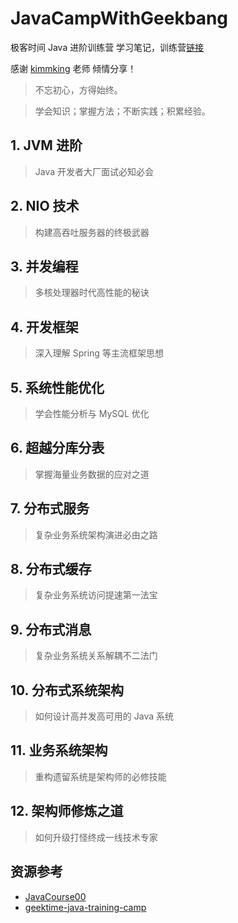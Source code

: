 # JavaCampWithGeekbang

极客时间 Java 进阶训练营 学习笔记，训练营[链接](https://u.geekbang.org/subject/java/1000579?utm_source=parzulpan&utm_medium=github&utm_term=github)

感谢 [kimmking](https://github.com/kimmking) 老师 倾情分享！

> 不忘初心，方得始终。

> 学会知识；掌握方法；不断实践；积累经验。

## 1. JVM 进阶

> Java 开发者大厂面试必知必会

## 2. NIO 技术

> 构建高吞吐服务器的终极武器

## 3. 并发编程

> 多核处理器时代高性能的秘诀

## 4. 开发框架

> 深入理解 Spring 等主流框架思想

## 5. 系统性能优化

> 学会性能分析与 MySQL 优化

## 6. 超越分库分表

> 掌握海量业务数据的应对之道

## 7. 分布式服务

> 复杂业务系统架构演进必由之路

## 8. 分布式缓存

> 复杂业务系统访问提速第一法宝

## 9. 分布式消息

> 复杂业务系统关系解耦不二法门

## 10. 分布式系统架构

> 如何设计高并发高可用的 Java 系统

## 11. 业务系统架构

> 重构遗留系统是架构师的必修技能

## 12. 架构师修炼之道

> 如何升级打怪终成一线技术专家

## 资源参考

* [JavaCourse00](https://github.com/JavaCourse00)
* [geektime-java-training-camp](https://github.com/luckyxue/geektime-java-training-camp)

